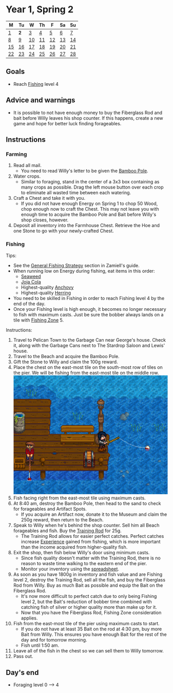 # Year 1, Spring 2

| M                          | Tu                        | W                         | Th                        | F                         | Sa                        | Su                        |
| -------------------------- | ------------------------- | ------------------------- | ------------------------- |-------------------------- | ------------------------- | ------------------------- |
| [1](year-1-spring-1.md)    | **2**                     | [3](year-1-spring-3.md)   | [4](year-1-spring-4.md)   | [5](year-1-spring-5.md)   | [6](year-1-spring-6.md)   | [7](year-1-spring-7.md)   |
| [8](year-1-spring-8.md)    | [9](year-1-spring-9.md)   | [10](year-1-spring-10.md) | [11](year-1-spring-11.md) | [12](year-1-spring-12.md) | [13](year-1-spring-13.md) | [14](year-1-spring-14.md) |
| [15](year-1-spring-15.md)  | [16](year-1-spring-16.md) | [17](year-1-spring-17.md) | [18](year-1-spring-18.md) | [19](year-1-spring-19.md) | [20](year-1-spring-20.md) | [21](year-1-spring-21.md) |
| [22](year-1-spring-22.md)  | [23](year-1-spring-23.md) | [24](year-1-spring-24.md) | [25](year-1-spring-25.md) | [26](year-1-spring-26.md) | [27](year-1-spring-27.md) | [28](year-1-spring-28.md) |

## Goals

- Reach [Fishing](https://stardewvalleywiki.com/Fishing) level 4

## Advice and warnings

- It is possible to not have enough money to buy the Fiberglass Rod and bait before Willy leaves his shop counter. If this happens, create a new game and hope for better luck finding forageables.

## Instructions

### Farming

1. Read all mail.
   - You need to read Willy's letter to be given the [Bamboo Pole](https://stardewvalleywiki.com/Bamboo_Pole).
2. Water crops.
   - Similar to foraging, stand in the center of a 3x3 box containing as many crops as possible. Drag the left mouse button over each crop to eliminate all wasted time between each watering.
3. Craft a Chest and take it with you.
   - If you did not have enough Energy on Spring 1 to chop 50 Wood, chop enough now to craft the Chest. This may not leave you with enough time to acquire the Bamboo Pole and Bait before Willy's shop closes, however.
4. Deposit all inventory into the Farmhouse Chest. Retrieve the Hoe and one Stone to go with your newly-crafted Chest.

### Fishing

Tips:

- See the [General Fishing Strategy](https://github.com/Zamiell/stardew-valley/blob/master/Min-Max_Guide.md#general-fishing-strategy) section in Zamiell's guide.
- When running low on Energy during fishing, eat items in this order:
  - [Seaweed](https://stardewvalleywiki.com/Seaweed)
  - [Joja Cola](https://stardewvalleywiki.com/Joja_Cola)
  - Highest-quality [Anchovy](https://stardewvalleywiki.com/Anchovy)
  - Highest-quality [Herring](https://stardewvalleywiki.com/Herring)
- You need to be skilled in Fishing in order to reach Fishing level 4 by the end of the day.
- Once your Fishing level is high enough, it becomes no longer necessary to fish with maximum casts. Just be sure the bobber always lands on a tile with [Fishing Zone](https://stardewvalleywiki.com/Fishing#Fishing_Zone) 5.

Instructions:

1. Travel to Pelican Town to the Garbage Can near George's house. Check it, along with the Garbage Cans next to The Stardrop Saloon and Lewis' house.
2. Travel to the Beach and acquire the Bamboo Pole.
3. Gift the Stone to Willy and claim the 100g reward.
4. Place the chest on the east-most tile on the south-most row of tiles on the pier. We will be fishing from the east-most tile on the middle row.<br />![Fishing Chest](images/year-1-spring-2-ocean-chest.png)
5. Fish facing right from the east-most tile using maximum casts.
6. At 8:40 am, destroy the Bamboo Pole, then head to the sand to check for forageables and Artifact Spots.
   - If you acquire an Artifact now, donate it to the Museum and claim the 250g reward, then return to the Beach.
7. Speak to Willy when he's behind the shop counter. Sell him all Beach forageables and fish. Buy the [Training Rod](https://stardewvalleywiki.com/Training_Rod) for 25g.
   - The Training Rod allows for easier perfect catches. Perfect catches increase [Experience](https://stardewvalleywiki.com/Skills) gained from fishing, which is more important than the income acquired from higher-quality fish.
8. Exit the shop, then fish below Willy's door using minimum casts.
   - Since fish quality doesn't matter with the Training Rod, there is no reason to waste time walking to the eastern end of the pier.
   - Monitor your inventory using the [spreadsheet](spreadsheet.md).
9. As soon as you have 1800g in inventory and fish value and are Fishing level 2, destroy the Training Rod, sell all the fish, and buy the Fiberglass Rod from Willy. Buy as much Bait as possible and equip the Bait on the Fiberglass Rod.
   - It's now more difficult to perfect catch due to only being Fishing level 2, but the Bait's reduction of bobber time combined with catching fish of silver or higher quality more than make up for it.
   - Now that you have the Fiberglass Rod, Fishing Zone consideration applies.
10. Fish from the east-most tile of the pier using maximum casts to start.
    - If you do not have at least 35 Bait on the rod at 4:30 pm, buy more Bait from Willy. This ensures you have enough Bait for the rest of the day and for tomorrow morning.
    - Fish until 1:50 am.
11. Leave all of the fish in the chest so we can sell them to Willy tomorrow.
12. Pass out.

## Day's end

- Foraging level 0 ⟶ 4
